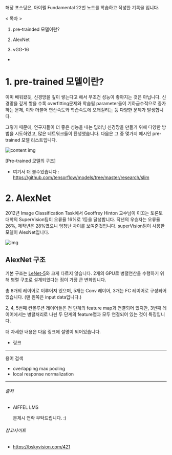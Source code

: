 해당 포스팅은, 아이펠 Fundamental 22번 노드를 학습하고 작성한 기록물 입니다.



< 목차 >

1. pre-trainded 모델이란?

2. AlexNet

3. vGG-16

- 



# 1. pre-trained 모델이란?



이미 배워왔듯, 신경망을 깊이 쌓는다고 해서 무조건 성능이 좋아지는 것은 아닙니다. 신경망을 깊게 쌓을 수록 overfitting문제와 학습될 parameter들이 기하급수적으로 증가하는 문제, 이와 더불어 연산속도와 학습속도에 오래걸리는 등 다양한 문제가 발생합니다.



그렇기 때문에, 연구자들이 더 좋은 성능을 내는 딥러닝 신경망을 만들기 위해 다양한 방법을 시도하였고, 많은 네트워크들이 탄생했습니다. 다음은 그 중 몇가지 예시인 pre-trained 모델 리스트입니다. 

![content img](../images/pages/F-22-2.max-800x600_hpMcSFb.png)

[Pre-trained 모델의 구조]



- 여기서 더 볼수있습니다 : https://github.com/tensorflow/models/tree/master/research/slim



# 2. AlexNet

2012년 Image Classification Task에서 Geoffrey Hinton 교수님이 이끄는 토론토 대학의 SuperVision팀이 오류율 16%로 1등을 달성합니다. 작년의 우승자는 오류율 26%, 제작년은 28%였으니 엄청난 차이를 보여준것입니다. superVision팀이 사용한 모델이 AlexNet입니다.



![img](../images/pages/99FEB93C5C80B5192E)



## AlexNet 구조

기본 구조는 [LeNet-5](https://bskyvision.com/418)와 크게 다르지 않습니다. 2개의  GPU로 병렬연산을 수행하기 위해 병렬 구조로 설계되었다는 점이 가장 큰 변화입니다.



총 8개의 레이어로 이루어져 있으며, 5개는 Conv 레이어, 3개는 FC 레이어로 구성되어 있습니다. (맨 왼쪽은 input data입니다.)

2, 4, 5번째 컨볼루션 레이어들은 전 단계의 feature map과 연결되어 있지만, 3번째 레이어에서는 병렬처리로 나뉜 두 단계의 feature맵과 모두 연결되어 있는 것이 특징입니다. 



더 자세한 내용은 다음 링크에 설명이 되어있습니다.

- 링크





















-----------

용어 검색

- overlapping max pooling
- local response normalization





------

###### 출처

- AIFFEL LMS 

  문제시 연락 부탁드립니다. :)

  

###### 참고사이트

- https://bskyvision.com/421